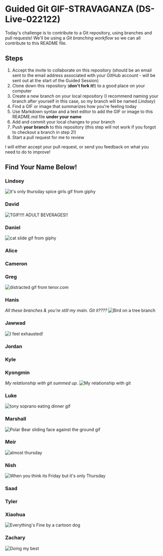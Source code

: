 # Guided Git GIF-STRAVAGANZA (DS-Live-022122)

Today's challenge is to contribute to a Git repository, using branches and pull requests! We'll be using a *Git branching workflow* so we can all contribute to this README file.

## Steps

1. Accept the invite to collaborate on this repository (should be an email sent to the email address associated with your GitHub account - will be sent out at the start of the Guided Session)
2. Clone down this repository (**don't fork it!**) to a good place on your computer
3. Create a new branch on your local repository (I recommend naming your branch after yourself in this case, so my branch will be named _Lindsey_)
4. Find a GIF or image that summarizes how you're feeling today
5. Use Markdown syntax and a text editor to add the GIF or image to this README.md file **under your name**
6. Add and commit your local changes to your branch
7. Push **your branch** to this repository (this step will not work if you forgot to checkout a branch in step 2!)
8. Start a pull request for me to review

I will either accept your pull request, or send you feedback on what you need to do to improve!

## Find Your Name Below!

### Lindsey

![it's only thursday spice girls gif from giphy](https://media.giphy.com/media/2AN8tynVUEkVRrpSEe/giphy.gif)

### David

![TGIF!!!!  ADULT BEVERAGES!!](https://media.giphy.com/media/AOgwrHx4o49v2ZisoR/giphy-downsized.gif)

### Daniel

![cat slide gif from giphy](https://media.giphy.com/media/3o85xqZZ20Sk51USTC/giphy.gif)

### Alice


### Cameron


### Greg
![distracted gif from tenor.com](https://c.tenor.com/FFu2r5pAGS0AAAAC/adhd-distracted.gif)

### Hanis
<i>All these branches & you're still my main. Git it????</i>
![Bird on a tree branch](https://media.giphy.com/media/E1Bs4Ml7VJtsY/giphy.gif)

### Jawwad
![I feel exhausted!](https://media.giphy.com/media/l1KVaj5UcbHwrBMqI/giphy-downsized.gif
)

### Jordan


### Kyle


### Kyongmin
<i>My relationship with git summed up.</i>
![My relationship with git](https://media.giphy.com/media/jwKC0qlOoXmcLDB4vC/giphy-downsized.gif)

### Luke

![tony soprano eating dinner gif](https://media.giphy.com/media/bodHdFtqWbJDi/giphy.gif)

### Marshall

![Polar Bear sliding face against the ground gif](https://media.giphy.com/media/8uBI4YjfZWXlu/giphy.gif)

### Meir
![almost thursday](https://giphy.com/clips/studiosoriginals-thursday-thRGkvtih0g3jgUTPt)

### Nish
![When you think its Friday but it's only Thursday](https://media.giphy.com/media/XMKn7LELqTLvW/giphy.gif)

### Saad


### Tyler


### Xiaohua
![Everything's Fine by a cartoon dog](https://media.giphy.com/media/QMHoU66sBXqqLqYvGO/giphy.gif)

### Zachary
![Doing my best](https://media.giphy.com/media/l46CyJmS9KUbokzsI/giphy-downsized.gif)
